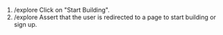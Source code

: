 1. /explore Click on "Start Building".
2. /explore Assert that the user is redirected to a page to start building or sign up.
